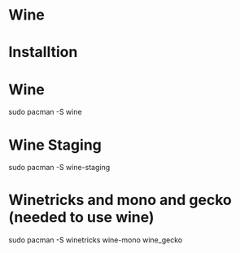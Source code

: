 # Wine


# Installtion


# Wine


sudo pacman -S wine


# Wine Staging

sudo pacman -S wine-staging

# Winetricks and mono and gecko (needed to use wine)


sudo pacman -S winetricks wine-mono wine_gecko